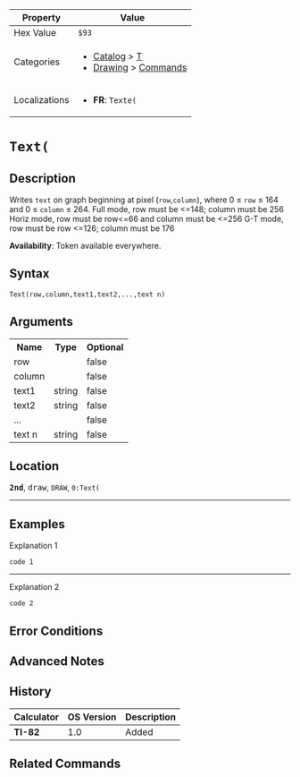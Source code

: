 | Property      | Value |
|---------------|-------|
| Hex Value     | `$93`|
| Categories    | <ul><li>[Catalog](<../categories/Catalog.md>) > [T](<../categories/Catalog.md#T>)</li><li>[Drawing](<../categories/Drawing.md>) > [Commands](<../categories/Drawing.md#Commands>)</li></ul> |
| Localizations | <ul><li><b>FR</b>: `Texte(`</li></ul> |

# `Text(`

## Description
Writes `text` on graph beginning at pixel (`row`,`column`), where 0 ≤ `row` ≤ 164 and 0 ≤ `column` ≤ 264.
Full mode, row must be <=148; column must be 256
Horiz mode, row must be row<=66 and column must be <=256
G-T mode, row must be row <=126; column must be 176


<b>Availability</b>: Token available everywhere.

## Syntax
`Text(row,column,text1,text2,...,text n)`

## Arguments
<table>
<tr><th>Name</th><th>Type</th><th>Optional</th></tr>

<tr><td>row</td><td></td><td>false</td></tr>

<tr><td>column</td><td></td><td>false</td></tr>

<tr><td>text1</td><td>string</td><td>false</td></tr>

<tr><td>text2</td><td>string</td><td>false</td></tr>

<tr><td>...</td><td></td><td>false</td></tr>

<tr><td>text n</td><td>string</td><td>false</td></tr>

</table>

## Location
<tt><kbd><b>2nd</b></kbd></tt>, <kbd>draw</kbd>, `DRAW`, `0:Text(`
<hr>

## Examples

Explanation 1
```ti-basic
code 1
```
---
Explanation 2
```ti-basic
code 2
```

## Error Conditions


## Advanced Notes


## History
| Calculator | OS Version | Description |
|------------|------------|-------------|
| <b>TI-82</b> | 1.0 | Added |

## Related Commands

